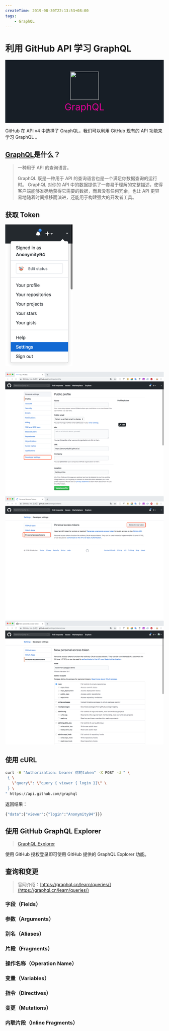 ```yaml
---
createTime: 2019-08-30T22:13:53+08:00
tags:
    - GraphQL
---
```


# 利用 GitHub API 学习 GraphQL

<ArticleMeta />

<style lang="less" scoped>
.hero {
    background: #171E26;
    height: 200px;
    position: relative;
    display: flex;
    justify-content: center;
    align-items: center;
    &:before {
        background: url(https://graphql.cn/img/graph-wash.png) repeat center center;
        content: '';
        height: 100%;
        position: absolute;
        top: 0;
        width: 100%;
    }
    .logo {
        z-index: 1;
        img {
            margin: 0 auto;
            display: block;
            width: 90px;
            height: 90px;
        }
        p {
            color: #E10098;
            margin: 0;
            margin-top: 0.25em;
            font-size: 30px;
            line-height: 1;
        }
    }
}
</style>
<div class="hero">
    <div class="logo">
        <img src="https://graphql.cn/img/logo.svg" />
        <p>GraphQL</p>
    </div>
</div>

GitHub 在 API v4 中选择了 GraphQL，我们可以利用 GitHub 现有的 API 功能来学习 GraphQL 。

## [GraphQL](https://graphql.cn/)是什么？

> 一种用于 API 的查询语言。
>
> GraphQL 既是一种用于 API 的查询语言也是一个满足你数据查询的运行时。 GraphQL 对你的 API 中的数据提供了一套易于理解的完整描述，使得客户端能够准确地获得它需要的数据，而且没有任何冗余，也让 API 更容易地随着时间推移而演进，还能用于构建强大的开发者工具。

## 获取 Token

<p><img src="./get-token-step-1.png" alt="get-token-step-1" style="height: 450px"/></p>

![get-token-step-2](./get-token-step-2.png)
![generate-new-token](./generate-new-token.png)
![new-personal-access-token](./new-personal-access-token.png)

## 使用 cURL

```sh
curl -H "Authorization: bearer 你的token" -X POST -d " \
 { \
   \"query\": \"query { viewer { login }}\" \
 } \
" https://api.github.com/graphql
```

返回结果：

```sh
{"data":{"viewer":{"login":"Anonymity94"}}}
```

## 使用 GitHub GraphQL Explorer

> [GraphQL Explorer](https://developer.github.com/v4/explorer/)

使用 GitHub 授权登录即可使用 GitHub 提供的 GraphQL Explorer 功能。

## 查询和变更

> 官网介绍：[https://graphql.cn/learn/queries/](https://graphql.cn/learn/queries/)

### 字段（Fields）

### 参数（Arguments）

### 别名（Aliases）

### 片段（Fragments）

### 操作名称（Operation Name）

### 变量（Variables）

### 指令（Directives）

### 变更（Mutations）

### 内联片段（Inline Fragments）
